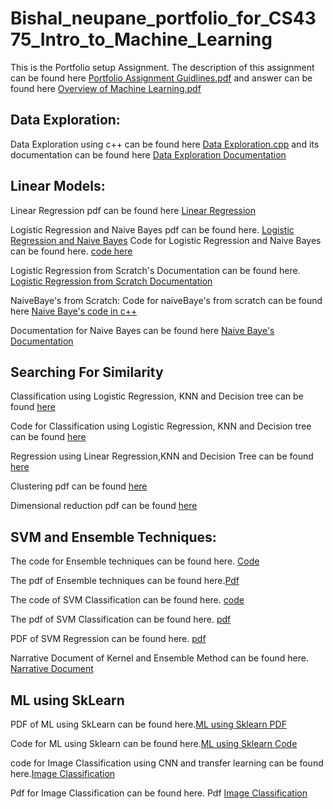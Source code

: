 # Bishal_neupane_portfolio_for_CS4375_Intro_to_Machine_Learning
This is the Portfolio setup Assignment.
The description of this assignment can be found here [Portfolio Assignment Guidlines.pdf](https://github.com/BishalTx/bishal_neupane_portfolio_for_CS4375_Intro_to_Machine_Learning/blob/main/Portfolio%20Assignment%20Guidlines.pdf) and answer can be found here [Overview of Machine Learning.pdf](https://github.com/BishalTx/bishal_neupane_portfolio_for_CS4375_Intro_to_Machine_Learning/blob/main/Overview%20of%20Machine%20Learning.pdf)

## Data Exploration: 
Data Exploration using c++ can be found here [Data Exploration.cpp](https://github.com/BishalTx/bishal_neupane_portfolio_for_CS4375_Intro_to_Machine_Learning/blob/main/Data%20Exploration.cpp) and its documentation can be found here  [Data Exploration Documentation](https://github.com/BishalTx/bishal_neupane_portfolio_for_CS4375_Intro_to_Machine_Learning/blob/main/Data%20Exploration%20documentation%20c%2B%2B%20updated.pdf)

## Linear Models:
Linear Regression pdf can be found here [Linear Regression](https://github.com/BishalTx/bishal_neupane_portfolio_for_CS4375_Intro_to_Machine_Learning/blob/main/RegressionTemp.pdf)

Logistic Regression and Naive Bayes pdf can be found here. [Logistic Regression and Naive Bayes](https://github.com/BishalTx/bishal_neupane_portfolio_for_CS4375_Intro_to_Machine_Learning/blob/main/Updated_Logistic-and-Naive.pdf)
Code for Logistic Regression and Naive Bayes can be found here. [code here](https://github.com/BishalTx/bishal_neupane_portfolio_for_CS4375_Intro_to_Machine_Learning/commit/0ac9a9a1803a85e03c89b406db7aef8990217189) 

Logistic Regression from Scratch's Documentation can be found here. [Logistic Regression from Scratch Documentation](https://github.com/BishalTx/bishal_neupane_portfolio_for_CS4375_Intro_to_Machine_Learning/blob/main/AssignmentMLLogistic.pdf) 

NaiveBaye's from Scratch:
Code for naiveBaye's from scratch can be found here [Naive Baye's code in c++](https://github.com/BishalTx/bishal_neupane_portfolio_for_CS4375_Intro_to_Machine_Learning/blob/main/Naive%20Baye's%20from%20Scratch.cpp)

Documentation for Naive Bayes can be found here [Naive Baye's Documentation](https://github.com/BishalTx/bishal_neupane_portfolio_for_CS4375_Intro_to_Machine_Learning/blob/main/Upated%20Na%C3%AFve%20Baye%20from%20scratch%20c%2B%2B.pdf)

## Searching For Similarity
Classification using Logistic Regression, KNN and Decision tree can be found [here](https://github.com/BishalTx/bishal_neupane_portfolio_for_CS4375_Intro_to_Machine_Learning/blob/main/Updated-Classification-using-Logistic-Regression%2C-KNN-and-Decision-Tree.pdf)

Code for Classification using Logistic Regression, KNN and Decision tree can be found [here](https://github.com/BishalTx/bishal_neupane_portfolio_for_CS4375_Intro_to_Machine_Learning/blob/main/Updated%20Classification%20using%20Logistic%20Regression%2C%20KNN%20and%20Decision%20Tree.Rmd)

Regression using Linear Regression,KNN and Decision Tree can be found [here](https://github.com/BishalTx/bishal_neupane_portfolio_for_CS4375_Intro_to_Machine_Learning/commit/14f86d1f25a81cf9746439ded79620ccb1428a31)

Clustering pdf can be found [here](https://github.com/BishalTx/bishal_neupane_portfolio_for_CS4375_Intro_to_Machine_Learning/blob/main/Clustering.pdf)

Dimensional reduction pdf can be found [here](https://github.com/BishalTx/bishal_neupane_portfolio_for_CS4375_Intro_to_Machine_Learning/blob/main/Dimensionality.pdf)

## SVM and Ensemble Techniques:
The code for Ensemble techniques can be found here. [Code](https://github.com/BishalTx/bishal_neupane_portfolio_for_CS4375_Intro_to_Machine_Learning/blob/main/Updated-Ensemble-Technique.Rmd) 

The pdf of Ensemble techniques can be found here.[Pdf](https://github.com/BishalTx/bishal_neupane_portfolio_for_CS4375_Intro_to_Machine_Learning/commit/9d3cb36775e6eefb14bf1b507d9f2418a2b19bea) 

The code of SVM Classification can be found here. [code](https://github.com/BishalTx/bishal_neupane_portfolio_for_CS4375_Intro_to_Machine_Learning/blob/main/Updated%20SVM%20and%20kernel.Rmd)

The pdf of SVM Classification can be found here. [pdf](https://github.com/BishalTx/bishal_neupane_portfolio_for_CS4375_Intro_to_Machine_Learning/blob/main/Updated-SVM-and-kernel.pdf)

PDF of SVM Regression can be found here. [pdf](https://github.com/BishalTx/bishal_neupane_portfolio_for_CS4375_Intro_to_Machine_Learning/blob/main/Kernel.pdf)

Narrative Document of Kernel and Ensemble Method can be found here. [Narrative Document](https://github.com/BishalTx/bishal_neupane_portfolio_for_CS4375_Intro_to_Machine_Learning/blob/main/Narrative%20Document%20of%20Kernel%20and%20Ensemble%20Methods.pdf)

## ML using SkLearn

PDF of ML using SkLearn can be found here.[ML using Sklearn PDF](https://github.com/BishalTx/bishal_neupane_portfolio_for_CS4375_Intro_to_Machine_Learning/blob/main/ML%20using%20Sklearn.pdf)

Code for ML using Sklearn can be found here.[ML using Sklearn Code](https://github.com/BishalTx/bishal_neupane_portfolio_for_CS4375_Intro_to_Machine_Learning/blob/main/ML%20using%20SkLearn.ipynb) 

code for Image Classification using CNN and transfer learning can be found here.[Image Classification](https://github.com/BishalTx/bishal_neupane_portfolio_for_CS4375_Intro_to_Machine_Learning/blob/main/Untitled.ipynb)

Pdf for Image Classification can be found here. Pdf [Image Classification](https://github.com/BishalTx/bishal_neupane_portfolio_for_CS4375_Intro_to_Machine_Learning/blob/main/Image%20Classification.pdf)
